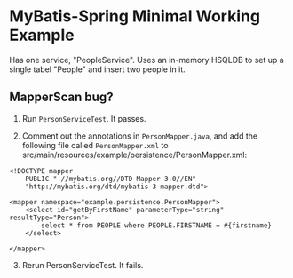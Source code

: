 MyBatis-Spring Minimal Working Example
======================================

Has one service, "PeopleService". Uses an in-memory HSQLDB to set up a single
tabel "People" and insert two people in it.

MapperScan bug?
---------------

1. Run `PersonServiceTest`. It passes.

2. Comment out the annotations in `PersonMapper.java`, and add the following
file called `PersonMapper.xml` to
src/main/resources/example/persistence/PersonMapper.xml:

```
<!DOCTYPE mapper
    PUBLIC "-//mybatis.org//DTD Mapper 3.0//EN"
    "http://mybatis.org/dtd/mybatis-3-mapper.dtd">

<mapper namespace="example.persistence.PersonMapper">
    <select id="getByFirstName" parameterType="string" resultType="Person">
        select * from PEOPLE where PEOPLE.FIRSTNAME = #{firstname}
    </select>

</mapper>
````

3. Rerun PersonServiceTest. It fails.